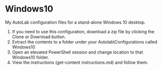 # Windows10

My AutoLab configuration files for a stand-alone Windows 10 desktop.

1. If you need to use this configuration, download a zip file by clicking the Clone or Download button.
2. Extract the contents to a folder under your Autolab\Configurations called Windows10
3. Open an elevated PowerShell session and change location to that Windows10 folder.
4. View the instructions (get-content instructions.md) and follow them.
